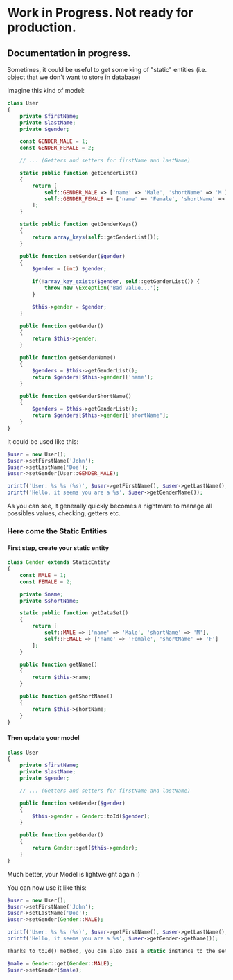 # Work in Progress. Not ready for production.

## Documentation in progress.

Sometimes, it could be useful to get some king of "static" entities (i.e. object that we don't want to store in database)

Imagine this kind of model:

```php
class User
{
    private $firstName;
    private $lastName;
    private $gender;

    const GENDER_MALE = 1;
    const GENDER_FEMALE = 2;

    // ... (Getters and setters for firstName and lastName)

    static public function getGenderList()
    {
        return [
            self::GENDER_MALE => ['name' => 'Male', 'shortName' => 'M'],
            self::GENDER_FEMALE => ['name' => 'Female', 'shortName' => 'F']
        ];
    }

    static public function getGenderKeys()
    {
        return array_keys(self::getGenderList());
    }

    public function setGender($gender)
    {
        $gender = (int) $gender;

        if(!array_key_exists($gender, self::getGenderList()) {
            throw new \Exception('Bad value...');
        }

        $this->gender = $gender;
    }

    public function getGender()
    {
        return $this->gender;
    }

    public function getGenderName()
    {
        $genders = $this->getGenderList();
        return $genders[$this->gender]['name'];
    }

    public function getGenderShortName()
    {
        $genders = $this->getGenderList();
        return $genders[$this->gender]['shortName'];
    }
}
```

It could be used like this:

```php
$user = new User();
$user->setFirstName('John');
$user->setLastName('Doe');
$user->setGender(User::GENDER_MALE);

printf('User: %s %s (%s)', $user->getFirstName(), $user->getLastName(), $user->getGenderShortName());
printf('Hello, it seems you are a %s', $user->getGenderName());
```

As you can see, it generally quickly becomes a nightmare to manage all possibles values, checking, getters etc.

### Here come the Static Entities

#### First step, create your static entity

```php
class Gender extends StaticEntity
{
    const MALE = 1;
    const FEMALE = 2;

    private $name;
    private $shortName;

    static public function getDataSet()
    {
        return [
            self::MALE => ['name' => 'Male', 'shortName' => 'M'],
            self::FEMALE => ['name' => 'Female', 'shortName' => 'F']
        ];
    }

    public function getName()
    {
        return $this->name;
    }

    public function getShortName()
    {
        return $this->shortName;
    }
}
```

#### Then update your model

```php
class User
{
    private $firstName;
    private $lastName;
    private $gender;

    // ... (Getters and setters for firstName and lastName)

    public function setGender($gender)
    {
        $this->gender = Gender::toId($gender);
    }

    public function getGender()
    {
        return Gender::get($this->gender);
    }
}
```

Much better, your Model is lightweight again :)

You can now use it like this:

```php
$user = new User();
$user->setFirstName('John');
$user->setLastName('Doe');
$user->setGender(Gender::MALE);

printf('User: %s %s (%s)', $user->getFirstName(), $user->getLastName(), $user->getGender->getShortName());
printf('Hello, it seems you are a %s', $user->getGender->getName());

Thanks to toId() method, you can also pass a static instance to the setter:

$male = Gender::get(Gender::MALE);
$user->setGender($male);
```
